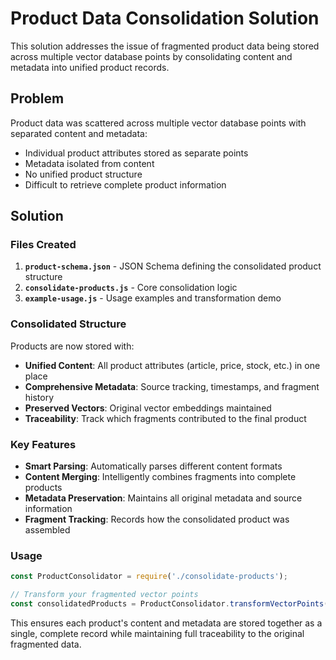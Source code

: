 # Product Data Consolidation Solution

This solution addresses the issue of fragmented product data being stored across multiple vector database points by consolidating content and metadata into unified product records.

## Problem

Product data was scattered across multiple vector database points with separated content and metadata:
- Individual product attributes stored as separate points
- Metadata isolated from content
- No unified product structure
- Difficult to retrieve complete product information

## Solution

### Files Created

1. **`product-schema.json`** - JSON Schema defining the consolidated product structure
2. **`consolidate-products.js`** - Core consolidation logic
3. **`example-usage.js`** - Usage examples and transformation demo

### Consolidated Structure

Products are now stored with:
- **Unified Content**: All product attributes (article, price, stock, etc.) in one place
- **Comprehensive Metadata**: Source tracking, timestamps, and fragment history
- **Preserved Vectors**: Original vector embeddings maintained
- **Traceability**: Track which fragments contributed to the final product

### Key Features

- **Smart Parsing**: Automatically parses different content formats
- **Content Merging**: Intelligently combines fragments into complete products
- **Metadata Preservation**: Maintains all original metadata and source information
- **Fragment Tracking**: Records how the consolidated product was assembled

### Usage

```javascript
const ProductConsolidator = require('./consolidate-products');

// Transform your fragmented vector points
const consolidatedProducts = ProductConsolidator.transformVectorPoints(fragmentedPoints);
```

This ensures each product's content and metadata are stored together as a single, complete record while maintaining full traceability to the original fragmented data.
